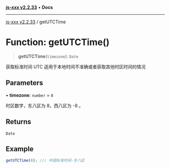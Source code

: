 [**js-xxx v2.2.33**](../README.md) • **Docs**

***

[js-xxx v2.2.33](../README.md) / getUTCTime

# Function: getUTCTime()

> **getUTCTime**(`timezone`): `Date`

获取标准时间 UTC
适用于本地时间不准确或者获取其他时区时间的情况

## Parameters

• **timezone**: `number` = `0`

时区数字，东八区为 8，西八区为 -8 。

## Returns

`Date`

## Example

```ts
getUTCTime(8); /// 中国标准时间-东八区
```
